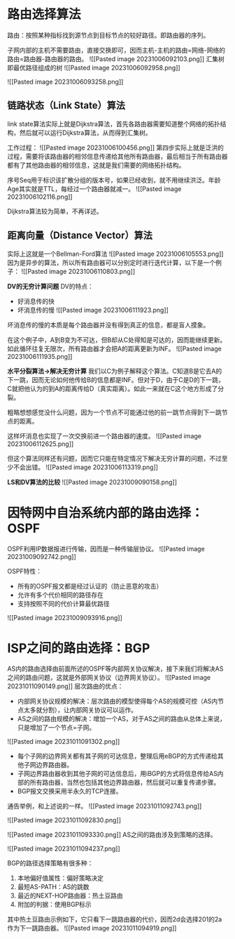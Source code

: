 # 路由选择算法
路由：按照某种指标找到源节点到目标节点的较好路径。即路由器的序列。

子网内部的主机不需要路由，直接交换即可，因而主机-主机的路由=网络-网络的路由=路由器-路由器的路由。
![[Pasted image 20231006092103.png]]
汇集树即最优路径组成的树
![[Pasted image 20231006092958.png]]

![[Pasted image 20231006093258.png]]

## 链路状态（Link State）算法
link state算法实际上就是Dijkstra算法，首先各路由器需要知道整个网络的拓扑结构，然后就可以运行Dijkstra算法，从而得到汇集树。

工作过程：
![[Pasted image 20231006100456.png]]
第四步实际上就是泛洪的过程，需要将该路由器的相邻信息传递给其他所有路由器，最后相当于所有路由器都有了其他路由器的相邻信息，这就是我们需要的网络拓扑结构。

序号Seq用于标识该扩散分组的版本号，如果已经收到，就不用继续洪泛。年龄Age其实就是TTL，每经过一个路由器就减一。
![[Pasted image 20231006102116.png]]

Dijkstra算法较为简单，不再详述。

## 距离向量（Distance Vector）算法
实际上这就是一个Bellman-Ford算法
![[Pasted image 20231006105553.png]]
因为是异步的算法，所以所有路由器可以分别定时进行迭代计算，以下是一个例子：
![[Pasted image 20231006110803.png]]

**DV的无穷计算问题**
DV的特点：
- 好消息传的快
- 坏消息传的慢
![[Pasted image 20231006111923.png]]

坏消息传的慢的本质是每个路由器并没有得到真正的信息，都是盲人摸象。

在这个例子中，A到B变为不可达，但B却从C处得知是可达的，因而能继续更新。如此循环往复无限次，所有路由器才会把A的距离更新为INF。
![[Pasted image 20231006111935.png]]

**水平分裂算法->解决无穷计算**
我们以C为例子解释这个算法。C知道B是它去A的下一跳，因而无论如何他传给B的信息都是INF。但对于D，由于C是D的下一跳，C就把他认为的到A的距离传给D（真实距离）。如此一来就在C这个地方形成了分裂。

粗略想想感觉没什么问题，因为一个节点不可能通过他的前一跳节点得到下一跳节点的距离。

这样坏消息也实现了一次交换前进一个路由器的速度。
![[Pasted image 20231006112625.png]]


但这个算法同样还有问题，因而它只能在特定情况下解决无穷计算的问题，不过至少不会出错。
![[Pasted image 20231006113319.png]]

**LS和DV算法的比较**
![[Pasted image 20231009090158.png]]

# 因特网中自治系统内部的路由选择：OSPF
OSPF利用IP数据报进行传输，因而是一种传输层协议。
![[Pasted image 20231009092742.png]]

OSPF特性：
- 所有的OSPF报文都是经过认证的（防止恶意的攻击）
- 允许有多个代价相同的路径存在
- 支持按照不同的代价计算最优路径

![[Pasted image 20231009093916.png]]

# ISP之间的路由选择：BGP
AS内的路由选择由前面所述的OSPF等内部网关协议解决，接下来我们将解决AS之间的路由问题，这就是外部网关协议（边界网关协议）。
![[Pasted image 20231011090149.png]]
层次路由的优点：
- 内部网关协议规模的解决：层次路由的模型使得每个AS的规模可控（AS内节点太多就分割），让内部网关协议可以运作。
- AS之间的路由规模的解决：增加一个AS，对于AS之间的路由从总体上来说，只是增加了一个节点=子网。

![[Pasted image 20231011091302.png]]
- 每个子网的边界网关都有其子网的可达信息，整理后用eBGP的方式传递给其他子网边界路由器。
- 子网边界路由器收到其他子网的可达信息后，用iBGP的方式将信息传给AS内部的所有路由器，当然也包括其他边界路由器，然后就可以重复传递步骤。
- BGP报文交换采用半永久的TCP连接。

通告举例，和上述说的一样。
![[Pasted image 20231011092743.png]]

![[Pasted image 20231011092830.png]]

![[Pasted image 20231011093330.png]]
AS之间的路由涉及到策略的选择。

![[Pasted image 20231011094237.png]]

BGP的路径选择策略有很多种：
1. 本地偏好值属性：偏好策略决定 
2. 最短AS-PATH：AS的跳数 
3. 最近的NEXT-HOP路由器：热土豆路由 
4. 附加的判据：使用BGP标示

其中热土豆路由示例如下，它只看下一跳路由器的代价，因而2d会选择201的2a作为下一跳路由器。
![[Pasted image 20231011094919.png]]